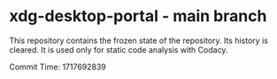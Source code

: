 # xdg-desktop-portal - main branch

This repository contains the frozen state of the repository.
Its history is cleared. It is used only for static code
analysis with Codacy.

Commit Time: 1717692839